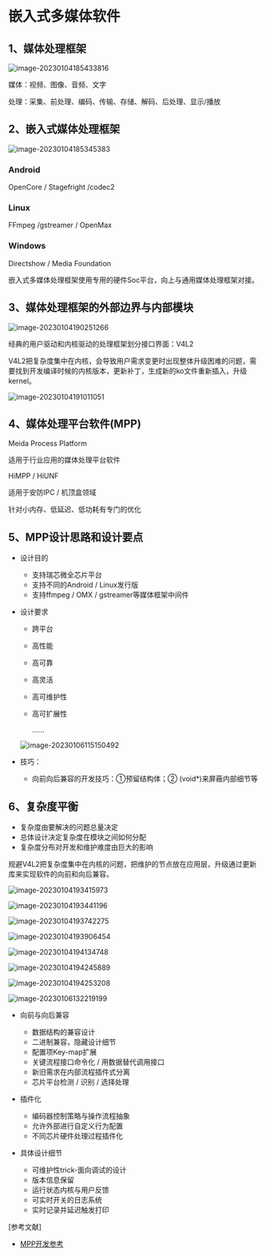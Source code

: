 # 嵌入式多媒体软件

## 1、媒体处理框架

![image-20230104185433816](https://pic-1304959529.cos.ap-guangzhou.myqcloud.com/DB/image-20230104185433816.png)

媒体：视频、图像、音频、文字

处理：采集、前处理、编码、传输、存储、解码、后处理、显示/播放

## 2、嵌入式媒体处理框架

![image-20230104185345383](https://pic-1304959529.cos.ap-guangzhou.myqcloud.com/DB/image-20230104185345383.png)

### Android

OpenCore / Stagefright /codec2

### Linux

FFmpeg /gstreamer / OpenMax

### Windows

Directshow / Media Foundation



嵌入式多媒体处理框架使用专用的硬件Soc平台，向上与通用媒体处理框架对接。



## 3、媒体处理框架的外部边界与内部模块

![image-20230104190251266](https://pic-1304959529.cos.ap-guangzhou.myqcloud.com/DB/image-20230104190251266.png)

经典的用户驱动和内核驱动的处理框架划分接口界面：V4L2

V4L2把复杂度集中在内核，会导致用户需求变更时出现整体升级困难的问题，需要找到开发编译时候的内核版本，更新补丁，生成新的ko文件重新插入，升级kernel。

![image-20230104191011051](https://pic-1304959529.cos.ap-guangzhou.myqcloud.com/DB/image-20230104191011051.png)



## 4、媒体处理平台软件(MPP)

Meida Process Platform

适用于行业应用的媒体处理平台软件

HiMPP / HiUNF

适用于安防IPC / 机顶盒领域

针对小内存、低延迟、低功耗有专门的优化



## 5、MPP设计思路和设计要点

- 设计目的

  - 支持瑞芯微全芯片平台
  - 支持不同的Android / Linux发行版
  - 支持ffmpeg / OMX / gstreamer等媒体框架中间件

- 设计要求

  - 跨平台

  - 高性能

  - 高可靠

  - 高灵活

  - 高可维护性

  - 高可扩展性

    ……

   ![image-20230106115150492](https://pic-1304959529.cos.ap-guangzhou.myqcloud.com/DB/image-20230106115150492.png)

- 技巧：

  - 向前向后兼容的开发技巧：①预留结构体；② (void*)来屏蔽内部细节等



## 6、复杂度平衡

- 复杂度由要解决的问题总量决定
- 总体设计决定复杂度在模块之间如何分配
- 复杂度分布对开发和维护难度由巨大的影响

规避V4L2把复杂度集中在内核的问题，把维护的节点放在应用层，升级通过更新库来实现软件的向前和向后兼容。

![image-20230104193415973](https://pic-1304959529.cos.ap-guangzhou.myqcloud.com/DB/image-20230104193415973.png)



![image-20230104193441196](https://pic-1304959529.cos.ap-guangzhou.myqcloud.com/DB/image-20230104193441196.png)



![image-20230104193742275](https://pic-1304959529.cos.ap-guangzhou.myqcloud.com/DB/image-20230104193742275.png)

![image-20230104193906454](https://pic-1304959529.cos.ap-guangzhou.myqcloud.com/DB/image-20230104193906454.png)

![image-20230104194134748](https://pic-1304959529.cos.ap-guangzhou.myqcloud.com/DB/image-20230104194134748.png)

![image-20230104194245889](https://pic-1304959529.cos.ap-guangzhou.myqcloud.com/DB/image-20230104194245889.png)

![image-20230104194253208](https://pic-1304959529.cos.ap-guangzhou.myqcloud.com/DB/image-20230104194253208.png)



![image-20230106132219199](https://pic-1304959529.cos.ap-guangzhou.myqcloud.com/DB/image-20230106132219199.png)

- 向前与向后兼容
  - 数据结构的兼容设计
  - 二进制兼容，隐藏设计细节
  - 配置项Key-map扩展
  - 关键流程接口命令化 / 用数据替代调用接口
  - 新旧需求在内部流程插件式分离
  - 芯片平台检测 / 识别 / 选择处理



- 插件化
  - 编码器控制策略与操作流程抽象
  - 允许外部进行自定义行为配置
  - 不同芯片硬件处理过程插件化

- 具体设计细节
  - 可维护性trick-面向调试的设计
  - 版本信息保留
  - 运行状态内核与用户反馈
  - 可实时开关的日志系统
  - 实时记录并延迟触发打印



 



[参考文献]

- [MPP开发参考](https://opensource.rock-chips.com/images/b/bf/MPP_%E5%BC%80%E5%8F%91%E5%8F%82%E8%80%83_v0.3.pdf)